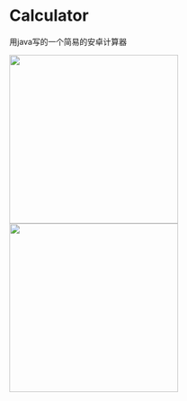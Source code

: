 # Calculator
用java写的一个简易的安卓计算器

<img src="https://github.com/TenzinJamyangZHS/Calculator/assets/22554163/64aed5ba-204c-41d8-a8a5-041f4d9b9f48" width="300">  <img src="https://github.com/TenzinJamyangZHS/Calculator/assets/22554163/15e76e8d-3e4a-4965-bbee-aee0aea59310" width="300">
